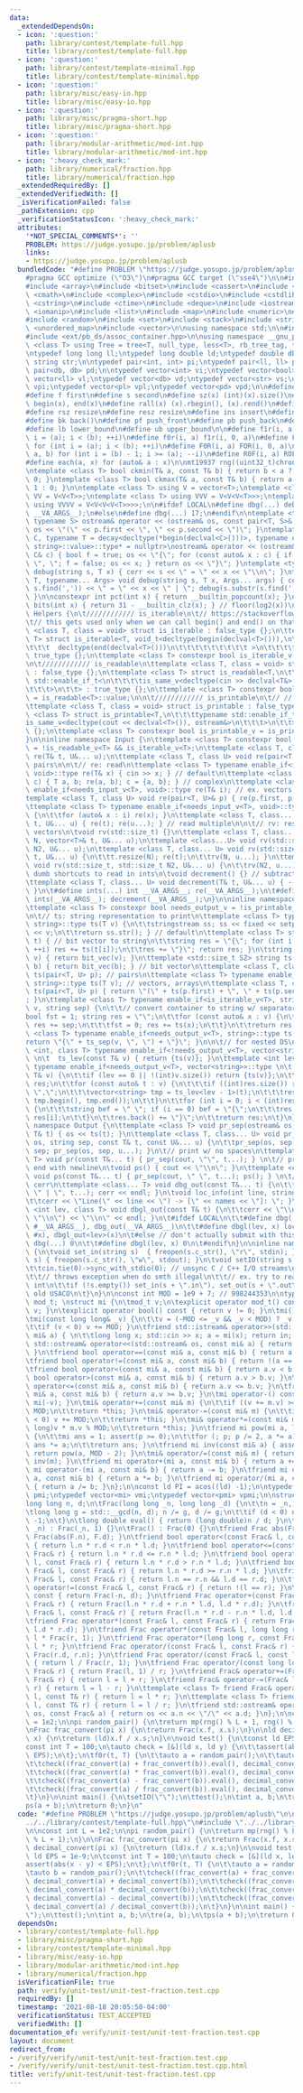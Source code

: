 ```yaml
---
data:
  _extendedDependsOn:
  - icon: ':question:'
    path: library/contest/template-full.hpp
    title: library/contest/template-full.hpp
  - icon: ':question:'
    path: library/contest/template-minimal.hpp
    title: library/contest/template-minimal.hpp
  - icon: ':question:'
    path: library/misc/easy-io.hpp
    title: library/misc/easy-io.hpp
  - icon: ':question:'
    path: library/misc/pragma-short.hpp
    title: library/misc/pragma-short.hpp
  - icon: ':question:'
    path: library/modular-arithmetic/mod-int.hpp
    title: library/modular-arithmetic/mod-int.hpp
  - icon: ':heavy_check_mark:'
    path: library/numerical/fraction.hpp
    title: library/numerical/fraction.hpp
  _extendedRequiredBy: []
  _extendedVerifiedWith: []
  _isVerificationFailed: false
  _pathExtension: cpp
  _verificationStatusIcon: ':heavy_check_mark:'
  attributes:
    '*NOT_SPECIAL_COMMENTS*': ''
    PROBLEM: https://judge.yosupo.jp/problem/aplusb
    links:
    - https://judge.yosupo.jp/problem/aplusb
  bundledCode: "#define PROBLEM \"https://judge.yosupo.jp/problem/aplusb\"\n\n\n\n\
    #pragma GCC optimize (\"O3\")\n#pragma GCC target (\"sse4\")\n\n#include <algorithm>\n\
    #include <array>\n#include <bitset>\n#include <cassert>\n#include <chrono>\n#include\
    \ <cmath>\n#include <complex>\n#include <cstdio>\n#include <cstdlib>\n#include\
    \ <cstring>\n#include <ctime>\n#include <deque>\n#include <iostream>\n#include\
    \ <iomanip>\n#include <list>\n#include <map>\n#include <numeric>\n#include <queue>\n\
    #include <random>\n#include <set>\n#include <stack>\n#include <string>\n#include\
    \ <unordered_map>\n#include <vector>\n\nusing namespace std;\n\n#include <ext/pb_ds/tree_policy.hpp>\n\
    #include <ext/pb_ds/assoc_container.hpp>\n\nusing namespace __gnu_pbds;\n\ntemplate\
    \ <class T> using Tree = tree<T, null_type, less<T>, rb_tree_tag, tree_order_statistics_node_update>;\n\
    \ntypedef long long ll;\ntypedef long double ld;\ntypedef double db;\ntypedef\
    \ string str;\n\ntypedef pair<int, int> pi;\ntypedef pair<ll, ll> pl;\ntypedef\
    \ pair<db, db> pd;\n\ntypedef vector<int> vi;\ntypedef vector<bool> vb;\ntypedef\
    \ vector<ll> vl;\ntypedef vector<db> vd;\ntypedef vector<str> vs;\ntypedef vector<pi>\
    \ vpi;\ntypedef vector<pl> vpl;\ntypedef vector<pd> vpd;\n\n#define mp make_pair\n\
    #define f first\n#define s second\n#define sz(x) (int)(x).size()\n#define all(x)\
    \ begin(x), end(x)\n#define rall(x) (x).rbegin(), (x).rend()\n#define sor(x) sort(all(x))\n\
    #define rsz resize\n#define resz resize\n#define ins insert\n#define ft front()\n\
    #define bk back()\n#define pf push_front\n#define pb push_back\n#define eb emplace_back\n\
    #define lb lower_bound\n#define ub upper_bound\n\n#define f1r(i, a, b) for (int\
    \ i = (a); i < (b); ++i)\n#define f0r(i, a) f1r(i, 0, a)\n#define FOR(i, a, b)\
    \ for (int i = (a); i < (b); ++i)\n#define F0R(i, a) FOR(i, 0, a)\n#define ROF(i,\
    \ a, b) for (int i = (b) - 1; i >= (a); --i)\n#define R0F(i, a) ROF(i, 0, a)\n\
    #define each(a, x) for (auto& a : x)\n\nmt19937 rng((uint32_t)chrono::steady_clock::now().time_since_epoch().count());\n\
    \ntemplate <class T> bool ckmin(T& a, const T& b) { return b < a ? a = b, 1 :\
    \ 0; }\ntemplate <class T> bool ckmax(T& a, const T& b) { return a < b ? a = b,\
    \ 1 : 0; }\n\ntemplate <class T> using V = vector<T>;\ntemplate <class T> using\
    \ VV = V<V<T>>;\ntemplate <class T> using VVV = V<V<V<T>>>;\ntemplate <class T>\
    \ using VVVV = V<V<V<V<T>>>>;\n\n#ifdef LOCAL\n#define dbg(...) debug(#__VA_ARGS__,\
    \ __VA_ARGS__);\n#else\n#define dbg(...) 17;\n#endif\n\ntemplate <typename T,\
    \ typename S> ostream& operator << (ostream& os, const pair<T, S>& p) { return\
    \ os << \"(\" << p.first << \", \" << p.second << \")\"; }\ntemplate <typename\
    \ C, typename T = decay<decltype(*begin(declval<C>()))>, typename enable_if<!is_same<C,\
    \ string>::value>::type* = nullptr>\nostream& operator << (ostream& os, const\
    \ C& c) { bool f = true; os << \"{\"; for (const auto& x : c) { if (!f) os <<\
    \ \", \"; f = false; os << x; } return os << \"}\"; }\ntemplate <typename T> void\
    \ debug(string s, T x) { cerr << s << \" = \" << x << \"\\n\"; }\ntemplate <typename\
    \ T, typename... Args> void debug(string s, T x, Args... args) { cerr << s.substr(0,\
    \ s.find(',')) << \" = \" << x << \" | \"; debug(s.substr(s.find(',') + 2), args...);\
    \ }\n\nconstexpr int pct(int x) { return __builtin_popcount(x); }\nconstexpr int\
    \ bits(int x) { return 31 - __builtin_clz(x); } // floor(log2(x))\n\ninline namespace\
    \ Helpers {\n\t//////////// is_iterable\n\t// https://stackoverflow.com/questions/13830158/check-if-a-variable-type-is-iterable\n\
    \t// this gets used only when we can call begin() and end() on that type\n\ttemplate\
    \ <class T, class = void> struct is_iterable : false_type {};\n\ttemplate <class\
    \ T> struct is_iterable<T, void_t<decltype(begin(declval<T>())),\n\t\t\t\t\t\t\
    \t\t\t  decltype(end(declval<T>()))\n\t\t\t\t\t\t\t\t\t >\n\t\t\t\t\t\t   > :\
    \ true_type {};\n\ttemplate <class T> constexpr bool is_iterable_v = is_iterable<T>::value;\n\
    \n\t//////////// is_readable\n\ttemplate <class T, class = void> struct is_readable\
    \ : false_type {};\n\ttemplate <class T> struct is_readable<T,\n\t\t\ttypename\
    \ std::enable_if_t<\n\t\t\t\tis_same_v<decltype(cin >> declval<T&>()), istream&>\n\
    \t\t\t>\n\t\t> : true_type {};\n\ttemplate <class T> constexpr bool is_readable_v\
    \ = is_readable<T>::value;\n\n\t//////////// is_printable\n\t// // https://nafe.es/posts/2020-02-29-is-printable/\n\
    \ttemplate <class T, class = void> struct is_printable : false_type {};\n\ttemplate\
    \ <class T> struct is_printable<T,\n\t\t\ttypename std::enable_if_t<\n\t\t\t\t\
    is_same_v<decltype(cout << declval<T>()), ostream&>\n\t\t\t>\n\t\t> : true_type\
    \ {};\n\ttemplate <class T> constexpr bool is_printable_v = is_printable<T>::value;\n\
    }\n\ninline namespace Input {\n\ttemplate <class T> constexpr bool needs_input_v\
    \ = !is_readable_v<T> && is_iterable_v<T>;\n\ttemplate <class T, class... U> void\
    \ re(T& t, U&... u);\n\ttemplate <class T, class U> void re(pair<T, U>& p); //\
    \ pairs\n\n\t// re: read\n\ttemplate <class T> typename enable_if<is_readable_v<T>,\
    \ void>::type re(T& x) { cin >> x; } // default\n\ttemplate <class T> void re(complex<T>&\
    \ c) { T a, b; re(a, b); c = {a, b}; } // complex\n\ttemplate <class T> typename\
    \ enable_if<needs_input_v<T>, void>::type re(T& i); // ex. vectors, arrays\n\t\
    template <class T, class U> void re(pair<T, U>& p) { re(p.first, p.second); }\n\
    \ttemplate <class T> typename enable_if<needs_input_v<T>, void>::type re(T& i)\
    \ {\n\t\tfor (auto& x : i) re(x); }\n\ttemplate <class T, class... U> void re(T&\
    \ t, U&... u) { re(t); re(u...); } // read multiple\n\n\t// rv: resize and read\
    \ vectors\n\tvoid rv(std::size_t) {}\n\ttemplate <class T, class... U> void rv(std::size_t\
    \ N, vector<T>& t, U&... u);\n\ttemplate <class...U> void rv(std::size_t, std::size_t\
    \ N2, U&... u);\n\ttemplate <class T, class... U> void rv(std::size_t N, vector<T>&\
    \ t, U&... u) {\n\t\tt.resize(N); re(t);\n\t\trv(N, u...); }\n\ttemplate <class...U>\
    \ void rv(std::size_t, std::size_t N2, U&... u) {\n\t\trv(N2, u...); }\n\n\t//\
    \ dumb shortcuts to read in ints\n\tvoid decrement() {} // subtract one from each\n\
    \ttemplate <class T, class... U> void decrement(T& t, U&... u) { --t; decrement(u...);\
    \ }\n\t#define ints(...) int __VA_ARGS__; re(__VA_ARGS__);\n\t#define int1(...)\
    \ ints(__VA_ARGS__); decrement(__VA_ARGS__);\n}\n\ninline namespace ToString {\n\
    \ttemplate <class T> constexpr bool needs_output_v = !is_printable_v<T> && is_iterable_v<T>;\n\
    \n\t// ts: string representation to print\n\ttemplate <class T> typename enable_if<is_printable_v<T>,\
    \ string>::type ts(T v) {\n\t\tstringstream ss; ss << fixed << setprecision(15)\
    \ << v;\n\t\treturn ss.str(); } // default\n\ttemplate <class T> string bit_vec(T\
    \ t) { // bit vector to string\n\t\tstring res = \"{\"; for (int i = 0; i < (int)t.size();\
    \ ++i) res += ts(t[i]);\n\t\tres += \"}\"; return res; }\n\tstring ts(vector<bool>\
    \ v) { return bit_vec(v); }\n\ttemplate <std::size_t SZ> string ts(bitset<SZ>\
    \ b) { return bit_vec(b); } // bit vector\n\ttemplate <class T, class U> string\
    \ ts(pair<T, U> p); // pairs\n\ttemplate <class T> typename enable_if<needs_output_v<T>,\
    \ string>::type ts(T v); // vectors, arrays\n\ttemplate <class T, class U> string\
    \ ts(pair<T, U> p) { return \"(\" + ts(p.first) + \", \" + ts(p.second) + \")\"\
    ; }\n\ttemplate <class T> typename enable_if<is_iterable_v<T>, string>::type ts_sep(T\
    \ v, string sep) {\n\t\t// convert container to string w/ separator sep\n\t\t\
    bool fst = 1; string res = \"\";\n\t\tfor (const auto& x : v) {\n\t\t\tif (!fst)\
    \ res += sep;\n\t\t\tfst = 0; res += ts(x);\n\t\t}\n\t\treturn res;\n\t}\n\ttemplate\
    \ <class T> typename enable_if<needs_output_v<T>, string>::type ts(T v) {\n\t\t\
    return \"{\" + ts_sep(v, \", \") + \"}\"; }\n\n\t// for nested DS\n\ttemplate\
    \ <int, class T> typename enable_if<!needs_output_v<T>, vector<string>>::type\
    \ \n\t  ts_lev(const T& v) { return {ts(v)}; }\n\ttemplate <int lev, class T>\
    \ typename enable_if<needs_output_v<T>, vector<string>>::type \n\t  ts_lev(const\
    \ T& v) {\n\t\tif (lev == 0 || !(int)v.size()) return {ts(v)};\n\t\tvector<string>\
    \ res;\n\t\tfor (const auto& t : v) {\n\t\t\tif ((int)res.size()) res.back() +=\
    \ \",\";\n\t\t\tvector<string> tmp = ts_lev<lev - 1>(t);\n\t\t\tres.insert(res.end(),\
    \ tmp.begin(), tmp.end());\n\t\t}\n\t\tfor (int i = 0; i < (int)res.size(); ++i)\
    \ {\n\t\t\tstring bef = \" \"; if (i == 0) bef = \"{\";\n\t\t\tres[i] = bef +\
    \ res[i];\n\t\t}\n\t\tres.back() += \"}\";\n\t\treturn res;\n\t}\n}\n\ninline\
    \ namespace Output {\n\ttemplate <class T> void pr_sep(ostream& os, string, const\
    \ T& t) { os << ts(t); }\n\ttemplate <class T, class... U> void pr_sep(ostream&\
    \ os, string sep, const T& t, const U&... u) {\n\t\tpr_sep(os, sep, t); os <<\
    \ sep; pr_sep(os, sep, u...); }\n\t// print w/ no spaces\n\ttemplate <class...\
    \ T> void pr(const T&... t) { pr_sep(cout, \"\", t...); } \n\t// print w/ spaces,\
    \ end with newline\n\tvoid ps() { cout << \"\\n\"; }\n\ttemplate <class... T>\
    \ void ps(const T&... t) { pr_sep(cout, \" \", t...); ps(); } \n\t// debug to\
    \ cerr\n\ttemplate <class... T> void dbg_out(const T&... t) {\n\t\tpr_sep(cerr,\
    \ \" | \", t...); cerr << endl; }\n\tvoid loc_info(int line, string names) {\n\
    \t\tcerr << \"Line(\" << line << \") -> [\" << names << \"]: \"; }\n\ttemplate\
    \ <int lev, class T> void dbgl_out(const T& t) {\n\t\tcerr << \"\\n\\n\" << ts_sep(ts_lev<lev>(t),\
    \ \"\\n\") << \"\\n\" << endl; }\n\t#ifdef LOCAL\n\t\t#define dbg(...) loc_info(__LINE__,\
    \ #__VA_ARGS__), dbg_out(__VA_ARGS__)\n\t\t#define dbgl(lev, x) loc_info(__LINE__,\
    \ #x), dbgl_out<lev>(x)\n\t#else // don't actually submit with this\n\t\t#define\
    \ dbg(...) 0\n\t\t#define dbgl(lev, x) 0\n\t#endif\n}\n\ninline namespace FileIO\
    \ {\n\tvoid set_in(string s)  { freopen(s.c_str(), \"r\", stdin); }\n\tvoid set_out(string\
    \ s) { freopen(s.c_str(), \"w\", stdout); }\n\tvoid setIO(string s = \"\") {\n\
    \t\tcin.tie(0)->sync_with_stdio(0); // unsync C / C++ I/O streams\n\t\t// cin.exceptions(cin.failbit);\n\
    \t\t// throws exception when do smth illegal\n\t\t// ex. try to read letter into\
    \ int\n\t\tif (!s.empty()) set_in(s + \".in\"), set_out(s + \".out\"); // for\
    \ old USACO\n\t}\n}\n\nconst int MOD = 1e9 + 7; // 998244353\n\ntypedef std::decay<decltype(MOD)>::type\
    \ mod_t; \nstruct mi {\n\tmod_t v;\n\texplicit operator mod_t() const { return\
    \ v; }\n\texplicit operator bool() const { return v != 0; }\n\tmi() { v = 0; }\n\
    \tmi(const long long& _v) {\n\t\tv = (-MOD <= _v && _v < MOD) ? _v : _v % MOD;\n\
    \t\tif (v < 0) v += MOD; }\n\tfriend std::istream& operator>>(std::istream& in,\
    \ mi& a) { \n\t\tlong long x; std::cin >> x; a = mi(x); return in; }\n\tfriend\
    \ std::ostream& operator<<(std::ostream& os, const mi& a) { return os << a.v;\
    \ }\n\tfriend bool operator==(const mi& a, const mi& b) { return a.v == b.v; }\n\
    \tfriend bool operator!=(const mi& a, const mi& b) { return !(a == b); }    \n\
    \tfriend bool operator<(const mi& a, const mi& b) { return a.v < b.v; }\n\tfriend\
    \ bool operator>(const mi& a, const mi& b) { return a.v > b.v; }\n\tfriend bool\
    \ operator<=(const mi& a, const mi& b) { return a.v <= b.v; }\n\tfriend bool operator>=(const\
    \ mi& a, const mi& b) { return a.v >= b.v; }\n\tmi operator-() const { return\
    \ mi(-v); }\n\tmi& operator+=(const mi& m) {\n\t\tif ((v += m.v) >= MOD) v -=\
    \ MOD;\n\t\treturn *this; }\n\tmi& operator-=(const mi& m) {\n\t\tif ((v -= m.v)\
    \ < 0) v += MOD;\n\t\treturn *this; }\n\tmi& operator*=(const mi& m) { v = (long\
    \ long)v * m.v % MOD;\n\t\treturn *this; }\n\tfriend mi pow(mi a, long long p)\
    \ {\n\t\tmi ans = 1; assert(p >= 0);\n\t\tfor (; p; p /= 2, a *= a) if (p & 1)\
    \ ans *= a;\n\t\treturn ans; }\n\tfriend mi inv(const mi& a) { assert(a != 0);\
    \ return pow(a, MOD - 2); }\n\tmi& operator/=(const mi& m) { return (*this) *=\
    \ inv(m); }\n\tfriend mi operator+(mi a, const mi& b) { return a += b; }\n\tfriend\
    \ mi operator-(mi a, const mi& b) { return a -= b; }\n\tfriend mi operator*(mi\
    \ a, const mi& b) { return a *= b; }\n\tfriend mi operator/(mi a, const mi& b)\
    \ { return a /= b; }\n};\n\nconst ld PI = acos((ld) -1);\n\ntypedef pair<mi, mi>\
    \ pmi;\ntypedef vector<mi> vmi;\ntypedef vector<pmi> vpmi;\n\nstruct Frac {\n\t\
    long long n, d;\n\tFrac(long long _n, long long _d) {\n\t\tn = _n, d = _d;\n\t\
    \tlong long g = std::__gcd(n, d); n /= g, d /= g;\n\t\tif (d < 0) n *= -1, d *=\
    \ -1;\n\t}\n\tlong double eval() { return (long double)n / d; }\n\tFrac(long long\
    \ _n) : Frac(_n, 1) {}\n\tFrac() : Frac(0) {}\n\tfriend Frac abs(Frac F) { return\
    \ Frac(abs(F.n), F.d); }\n\tfriend bool operator<(const Frac& l, const Frac& r)\
    \ { return l.n * r.d < r.n * l.d; }\n\tfriend bool operator<=(const Frac& l, const\
    \ Frac& r) { return l.n * r.d <= r.n * l.d; }\n\tfriend bool operator>(const Frac&\
    \ l, const Frac& r) { return l.n * r.d > r.n * l.d; }\n\tfriend bool operator>=(const\
    \ Frac& l, const Frac& r) { return l.n * r.d >= r.n * l.d; }\n\tfriend bool operator==(const\
    \ Frac& l, const Frac& r) { return l.n == r.n && l.d == r.d; }\n\tfriend bool\
    \ operator!=(const Frac& l, const Frac& r) { return !(l == r); }\n\tFrac operator-()\
    \ const { return Frac(-n, d); }\n\tfriend Frac operator+(const Frac& l, const\
    \ Frac& r) { return Frac(l.n * r.d + r.n * l.d, l.d * r.d); }\n\tfriend Frac operator-(const\
    \ Frac& l, const Frac& r) { return Frac(l.n * r.d - r.n * l.d, l.d * r.d); }\n\
    \tfriend Frac operator*(const Frac& l, const Frac& r) { return Frac(l.n * r.n,\
    \ l.d * r.d); }\n\tfriend Frac operator*(const Frac& l, long long r) { return\
    \ l * Frac(r, 1); }\n\tfriend Frac operator*(long long r, const Frac& l) { return\
    \ l * r; }\n\tfriend Frac operator/(const Frac& l, const Frac& r) { return l *\
    \ Frac(r.d, r.n); }\n\tfriend Frac operator/(const Frac& l, const long long& r)\
    \ { return l / Frac(r, 1); }\n\tfriend Frac operator/(const long long& l, const\
    \ Frac& r) { return Frac(l, 1) / r; }\n\tfriend Frac& operator+=(Frac& l, const\
    \ Frac& r) { return l = l + r; }\n\tfriend Frac& operator-=(Frac& l, const Frac&\
    \ r) { return l = l - r; }\n\ttemplate <class T> friend Frac& operator*=(Frac&\
    \ l, const T& r) { return l = l * r; }\n\ttemplate <class T> friend Frac& operator/=(Frac&\
    \ l, const T& r) { return l = l / r; }\n\tfriend std::ostream& operator<<(std::ostream&\
    \ os, const Frac& a) { return os << a.n << \"/\" << a.d; }\n};\n\nconst int L\
    \ = 1e2;\n\npi random_pair() {\n\treturn mp(rng() % L + 1, rng() % L + 1);\n}\n\
    \nFrac frac_convert(pi x) {\n\treturn Frac(x.f, x.s);\n}\n\nld decimal_convert(pi\
    \ x) {\n\treturn (ld)x.f / x.s;\n}\n\nvoid test() {\n\tconst ld EPS = 1e-9;\n\t\
    const int T = 100;\n\tauto check = [&](ld x, ld y) {\n\t\tassert(abs(x - y) <\
    \ EPS);\n\t};\n\tf0r(t, T) {\n\t\tauto a = random_pair();\n\t\tauto b = random_pair();\n\
    \t\tcheck((frac_convert(a) + frac_convert(b)).eval(), decimal_convert(a) + decimal_convert(b));\n\
    \t\tcheck((frac_convert(a) * frac_convert(b)).eval(), decimal_convert(a) * decimal_convert(b));\n\
    \t\tcheck((frac_convert(a) - frac_convert(b)).eval(), decimal_convert(a) - decimal_convert(b));\n\
    \t\tcheck((frac_convert(a) / frac_convert(b)).eval(), decimal_convert(a) / decimal_convert(b));\n\
    \t}\n}\n\nint main() {\n\tsetIO(\"\");\n\ttest();\n\tint a, b;\n\tre(a, b);\n\t\
    ps(a + b);\n\treturn 0;\n}\n"
  code: "#define PROBLEM \"https://judge.yosupo.jp/problem/aplusb\"\n\n#include \"\
    ../../library/contest/template-full.hpp\"\n#include \"../../library/numerical/fraction.hpp\"\
    \n\nconst int L = 1e2;\n\npi random_pair() {\n\treturn mp(rng() % L + 1, rng()\
    \ % L + 1);\n}\n\nFrac frac_convert(pi x) {\n\treturn Frac(x.f, x.s);\n}\n\nld\
    \ decimal_convert(pi x) {\n\treturn (ld)x.f / x.s;\n}\n\nvoid test() {\n\tconst\
    \ ld EPS = 1e-9;\n\tconst int T = 100;\n\tauto check = [&](ld x, ld y) {\n\t\t\
    assert(abs(x - y) < EPS);\n\t};\n\tf0r(t, T) {\n\t\tauto a = random_pair();\n\t\
    \tauto b = random_pair();\n\t\tcheck((frac_convert(a) + frac_convert(b)).eval(),\
    \ decimal_convert(a) + decimal_convert(b));\n\t\tcheck((frac_convert(a) * frac_convert(b)).eval(),\
    \ decimal_convert(a) * decimal_convert(b));\n\t\tcheck((frac_convert(a) - frac_convert(b)).eval(),\
    \ decimal_convert(a) - decimal_convert(b));\n\t\tcheck((frac_convert(a) / frac_convert(b)).eval(),\
    \ decimal_convert(a) / decimal_convert(b));\n\t}\n}\n\nint main() {\n\tsetIO(\"\
    \");\n\ttest();\n\tint a, b;\n\tre(a, b);\n\tps(a + b);\n\treturn 0;\n}"
  dependsOn:
  - library/contest/template-full.hpp
  - library/misc/pragma-short.hpp
  - library/contest/template-minimal.hpp
  - library/misc/easy-io.hpp
  - library/modular-arithmetic/mod-int.hpp
  - library/numerical/fraction.hpp
  isVerificationFile: true
  path: verify/unit-test/unit-test-fraction.test.cpp
  requiredBy: []
  timestamp: '2021-08-18 20:05:50-04:00'
  verificationStatus: TEST_ACCEPTED
  verifiedWith: []
documentation_of: verify/unit-test/unit-test-fraction.test.cpp
layout: document
redirect_from:
- /verify/verify/unit-test/unit-test-fraction.test.cpp
- /verify/verify/unit-test/unit-test-fraction.test.cpp.html
title: verify/unit-test/unit-test-fraction.test.cpp
---
```

